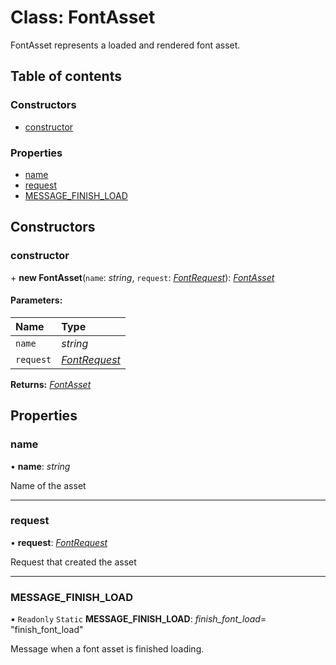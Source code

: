 # Class: FontAsset

FontAsset represents a loaded and rendered font asset.

## Table of contents

### Constructors

- [constructor](fontasset.md#constructor)

### Properties

- [name](fontasset.md#name)
- [request](fontasset.md#request)
- [MESSAGE\_FINISH\_LOAD](fontasset.md#message_finish_load)

## Constructors

### constructor

\+ **new FontAsset**(`name`: *string*, `request`: [*FontRequest*](fontrequest.md)): [*FontAsset*](fontasset.md)

#### Parameters:

Name | Type |
:------ | :------ |
`name` | *string* |
`request` | [*FontRequest*](fontrequest.md) |

**Returns:** [*FontAsset*](fontasset.md)

## Properties

### name

• **name**: *string*

Name of the asset

___

### request

• **request**: [*FontRequest*](fontrequest.md)

Request that created the asset

___

### MESSAGE\_FINISH\_LOAD

▪ `Readonly` `Static` **MESSAGE\_FINISH\_LOAD**: *finish_font_load*= "finish\_font\_load"

Message when a font asset is finished loading.
